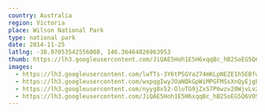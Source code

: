```yaml
---
country: Australia
region: Victoria
place: Wilson National Park
type: national park
date: 2014-11-25
latlng: -38.97053542556008, 146.36464826963953
thumb: https://lh3.googleusercontent.com/JiQAE5Hoh1E5H6xqqBc_hB2SoEG5Q6VOSrdTKbgTUilfvAJDzWn3kEbun6JsqCVhJOr9pXGXNE3_PmIsp0n92usa15ipiYnDKKBzuVf65pFm7J0Ftstyyyj7DNh4sVM5UYqGxqW2hg
images:
  - https://lh3.googleusercontent.com/lwTTs-3Y6tPSGYa274mKLpNEZE1h5EBfwz4Lyw1PN3jCNbaPP8MJIOb1iyMK7yzdxHgQvxf4mQ8DMp7vnrTAM2bG89OxpARSE-zg2Fh0EcvGKTPodp_ETKHxIs9pX_mJyT6_tG4Urw
  - https://lh3.googleusercontent.com/wxpqgIwyJOaNQkGpWiMPGFMSsXnQyEjgPKZbrCnn-j6G00hl_J9iJNBVz5_Ezn-9ZJvnUsT_a3Dh8pmORrJYCVakS9jMbUsvpoUKwNIODQ9lglce_blgo-NdaGW1J-yir8DhTQgYqQ
  - https://lh3.googleusercontent.com/nyyg8x52-OluTG9jZxS7P6wzv20WjvLv2VKDJhwPCrA0wqk5kDFtSNx0hAOD2-MquuaFVGJkrOs-TGEpR7aXTH68zX0NBxvUe75VgBFAWQmEeNXz89BcqfkadgMvupROe2o-Q9wWqQ
  - https://lh3.googleusercontent.com/JiQAE5Hoh1E5H6xqqBc_hB2SoEG5Q6VOSrdTKbgTUilfvAJDzWn3kEbun6JsqCVhJOr9pXGXNE3_PmIsp0n92usa15ipiYnDKKBzuVf65pFm7J0Ftstyyyj7DNh4sVM5UYqGxqW2hg
---
```

